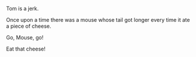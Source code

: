 Tom is a jerk.

Once upon a time there was a mouse whose tail got longer every time it ate a piece of cheese. 

Go, Mouse, go!

Eat that cheese!
